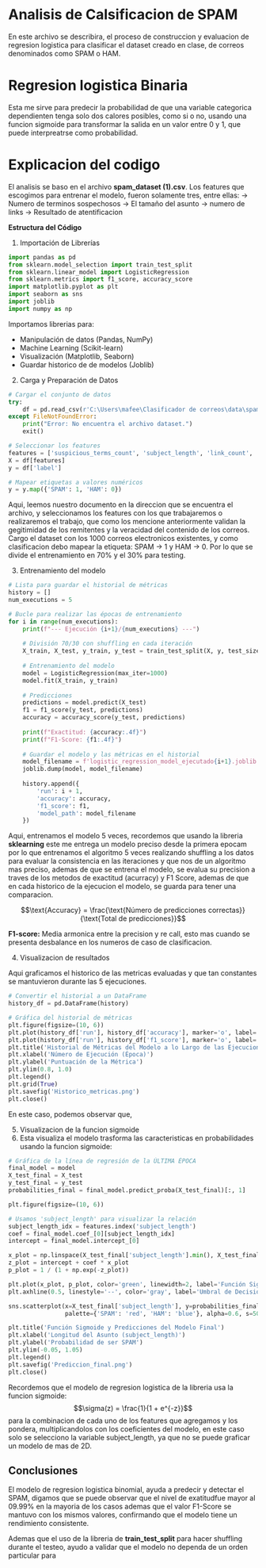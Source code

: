 # Analisis de Calsificacion de SPAM

En este archivo se describira, el proceso de construccion y evaluacion de regresion logistica para clasificar el dataset creado en clase, de correos denominados como SPAM o HAM. 

# Regresion logistica Binaria

Esta me sirve para predecir la probabilidad de que una variable categorica dependienten tenga solo dos calores posibles, como si o no, usando una funcion sigmoide para transformar la salida en un valor entre 0 y 1, que puede interpreatrse como probabilidad.

# Explicacion del codigo

El analisis se baso en el archivo **spam_dataset (1).csv**. Los features que escogimos para entrenar el modelo, fueron solamente tres, entre ellas:
  -> Numero de terminos sospechosos
  -> El tamaño del asunto
  -> numero  de links
  -> Resultado de atentificacion

**Estructura del Código**
1. Importación de Librerías
```python 
import pandas as pd
from sklearn.model_selection import train_test_split
from sklearn.linear_model import LogisticRegression
from sklearn.metrics import f1_score, accuracy_score
import matplotlib.pyplot as plt
import seaborn as sns
import joblib
import numpy as np
```

Importamos librerias para:
- Manipulación de datos (Pandas, NumPy)
- Machine Learning (Scikit-learn)
- Visualización (Matplotlib, Seaborn)
- Guardar historico de  de modelos (Joblib)

2. Carga y Preparación de Datos
```python
# Cargar el conjunto de datos
try:
    df = pd.read_csv(r'C:\Users\mafee\Clasificador de correos\data\spam_dataset(1).csv')
except FileNotFoundError:
    print("Error: No encuentra el archivo dataset.")
    exit()

# Seleccionar los features
features = ['suspicious_terms_count', 'subject_length', 'link_count', 'auth_pass_spf_dkim_dmarc']
X = df[features]
y = df['label']

# Mapear etiquetas a valores numéricos
y = y.map({'SPAM': 1, 'HAM': 0})
```
Aqui, leemos nuestro documento en la direccion que se encuentra el archivo,  y seleccionamos los features con los que trabajaremos o realizaremos el trabajo, que como los mencione anteriormente validan la gegitimidad de los remitentes y la veracidad del contenido de los correos.
Cargo el dataset con los 1000 correos electronicos existentes, y como clasificacion debo mapear la etiqueta: SPAM -> 1 y HAM -> 0. 
Por lo que se divide el entrenamiento en 70% y el 30% para testing.

3. Entrenamiento del modelo
``` python
# Lista para guardar el historial de métricas
history = []
num_executions = 5

# Bucle para realizar las épocas de entrenamiento
for i in range(num_executions):
    print(f"--- Ejecución {i+1}/{num_executions} ---")
    
    # División 70/30 con shuffling en cada iteración
    X_train, X_test, y_train, y_test = train_test_split(X, y, test_size=0.3, shuffle=True, random_state=i)
    
    # Entrenamiento del modelo
    model = LogisticRegression(max_iter=1000)
    model.fit(X_train, y_train)
    
    # Predicciones
    predictions = model.predict(X_test)
    f1 = f1_score(y_test, predictions)
    accuracy = accuracy_score(y_test, predictions)
    
    print(f"Exactitud: {accuracy:.4f}")
    print(f"F1-Score: {f1:.4f}")
    
    # Guardar el modelo y las métricas en el historial
    model_filename = f'logistic_regression_model_ejecutado{i+1}.joblib'
    joblib.dump(model, model_filename)
    
    history.append({
        'run': i + 1,
        'accuracy': accuracy,
        'f1_score': f1,
        'model_path': model_filename
    })
```

Aqui, entrenamos el modelo 5 veces, recordemos que usando la libreria **sklearning** este me entrega un modelo preciso desde la primera epocam por lo que entrenamos el algoritmo 5 veces realizando shuffling a los datos para evaluar la consistencia en las iteraciones y que nos de un algoritmo mas preciso, ademas de que se entrena el modelo, se evalua su precision a traves de los metodos de exactitud (acurracy) y F1 Score, ademas de que en cada historico de la ejecucion el modelo, se guarda para tener una comparacion. 

$$\text{Accuracy} = \frac{\text{Número de predicciones correctas}}{\text{Total de predicciones}}$$

**F1-score:** Media armonica entre la precision y re call, esto mas cuando se presenta desbalance en los numeros de caso de clasificacion.

4. Visualizacion de resultados
   
Aqui graficamos el historico de las metricas evaluadas y que tan constantes se mantuvieron durante las 5 ejecuciones.
```python
# Convertir el historial a un DataFrame
history_df = pd.DataFrame(history)

# Gráfica del historial de métricas
plt.figure(figsize=(10, 6))
plt.plot(history_df['run'], history_df['accuracy'], marker='o', label='Exactitud', color='blue')
plt.plot(history_df['run'], history_df['f1_score'], marker='o', label='F1-Score', color='red')
plt.title('Historial de Métricas del Modelo a lo Largo de las Ejecuciones')
plt.xlabel('Número de Ejecución (Época)')
plt.ylabel('Puntuación de la Métrica')
plt.ylim(0.8, 1.0)
plt.legend()
plt.grid(True)
plt.savefig('Historico_metricas.png')
plt.close()
```
En este caso, podemos observar que, 

5. Visualizacion de la funcion sigmoide
6. Esta visualiza el modelo trasforma las caracteristicas en probabilidades usando la funcion sigmoide:
   
```python
# Gráfica de la línea de regresión de la ÚLTIMA ÉPOCA
final_model = model
X_test_final = X_test
y_test_final = y_test
probabilities_final = final_model.predict_proba(X_test_final)[:, 1]

plt.figure(figsize=(10, 6))

# Usamos 'subject_length' para visualizar la relación
subject_length_idx = features.index('subject_length')
coef = final_model.coef_[0][subject_length_idx]
intercept = final_model.intercept_[0]

x_plot = np.linspace(X_test_final['subject_length'].min(), X_test_final['subject_length'].max(), 300)
z_plot = intercept + coef * x_plot
p_plot = 1 / (1 + np.exp(-z_plot))

plt.plot(x_plot, p_plot, color='green', linewidth=2, label='Función Sigmoide del Modelo')
plt.axhline(0.5, linestyle='--', color='gray', label='Umbral de Decisión (0.5)')

sns.scatterplot(x=X_test_final['subject_length'], y=probabilities_final, hue=y_test_final.map({1: 'SPAM', 0: 'HAM'}),
                palette={'SPAM': 'red', 'HAM': 'blue'}, alpha=0.6, s=50)

plt.title('Función Sigmoide y Predicciones del Modelo Final')
plt.xlabel('Longitud del Asunto (subject_length)')
plt.ylabel('Probabilidad de ser SPAM')
plt.ylim(-0.05, 1.05)
plt.legend()
plt.savefig('Prediccion_final.png')
plt.close()
```
Recordemos que el modelo de regresion logistica de la libreria usa la funcion sigmoide: 
   $$\sigma(z) = \frac{1}{1 + e^{-z}}$$
para la combinacion de cada uno de los features que agregamos y los pondera, multiplicandolos con los coeficientes del modelo, en este caso solo se selecciono la variable subject_length, ya que no se puede graficar un modelo de mas de 2D.

## Conclusiones
 El modelo de regresion logistica binomial, ayuda a predecir y detectar el SPAM, digamos que se puede observar que el nivel de exatitudfue mayor al 09.99% en la mayoria de los casos ademas que el valor F1-Score se mantuvo con los mismos valores, confirmando que el modelo tiene un rendimiento consistente. 

 Ademas que el uso de la libreria de **train_test_split** para hacer shuffling durante el testeo, ayudo a validar que el modelo no dependa de un orden particular para 
